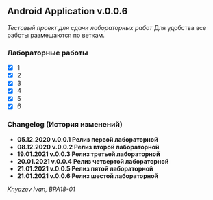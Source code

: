 ## Android Application v.0.0.6
*Тестовый проект для сдачи лабораторных работ*
Для удобства все работы размещаются по веткам.

### Лабораторные работы
 - [x] 1
 - [x] 2
 - [x] 3
 - [x] 4
 - [x] 5
 - [x] 6
 
### Changelog (История изменений)

- **05.12.2020 v.0.0.1 Релиз первой лабораторной**
- **08.12.2020 v.0.0.2 Релиз второй лабораторной**
- **19.01.2021 v.0.0.3 Релиз третьей лабораторной**
- **20.01.2021 v.0.0.4 Релиз четвертой лабораторной**
- **21.01.2021 v.0.0.5 Релиз пятой лабораторной**
- **21.01.2021 v.0.0.6 Релиз шестой лабораторной**

*Knyazev Ivan, BPA18-01*
